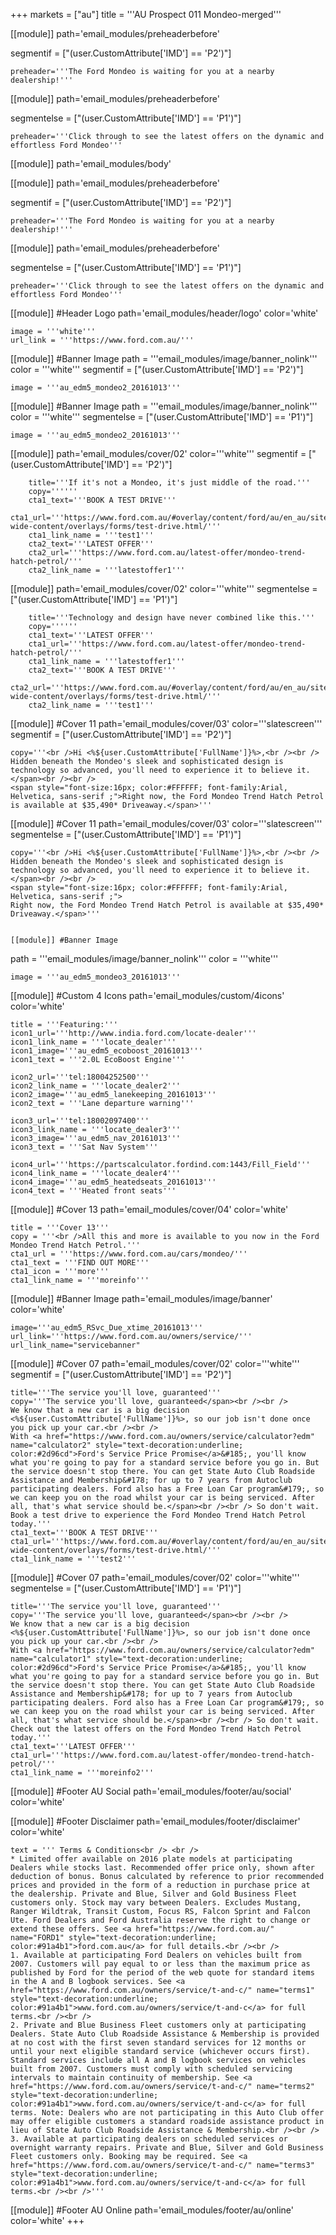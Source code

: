 +++
markets = ["au"]
title = '''AU Prospect 011 Mondeo-merged'''

[[module]]
path='email_modules/preheaderbefore'

segmentif = ["(user.CustomAttribute['IMD'] == 'P2')"]

	preheader='''The Ford Mondeo is waiting for you at a nearby dealership!'''

[[module]]
path='email_modules/preheaderbefore'

segmentelse = ["(user.CustomAttribute['IMD'] == 'P1')"]

	preheader='''Click through to see the latest offers on the dynamic and effortless Ford Mondeo'''

[[module]]
path='email_modules/body'


[[module]]
path='email_modules/preheaderbefore'

segmentif = ["(user.CustomAttribute['IMD'] == 'P2')"]

	preheader='''The Ford Mondeo is waiting for you at a nearby dealership!'''

[[module]]
path='email_modules/preheaderbefore'

segmentelse = ["(user.CustomAttribute['IMD'] == 'P1')"]

	preheader='''Click through to see the latest offers on the dynamic and effortless Ford Mondeo'''

[[module]] #Header Logo
path='email_modules/header/logo'
color='white'

	image = '''white'''
	url_link = '''https://www.ford.com.au/'''

[[module]] #Banner Image
path = '''email_modules/image/banner_nolink'''
color = '''white'''
segmentif = ["(user.CustomAttribute['IMD'] == 'P2')"]

	image = '''au_edm5_mondeo2_20161013'''

[[module]] #Banner Image
path = '''email_modules/image/banner_nolink'''
color = '''white'''
segmentelse = ["(user.CustomAttribute['IMD'] == 'P1')"]

	image = '''au_edm5_mondeo2_20161013'''

[[module]]
path='email_modules/cover/02'
color='''white'''
segmentif = ["(user.CustomAttribute['IMD'] == 'P2')"]

		title='''If it's not a Mondeo, it's just middle of the road.'''
		copy=''''''
		cta1_text='''BOOK A TEST DRIVE'''
		cta1_url='''https://www.ford.com.au/#overlay/content/ford/au/en_au/site-wide-content/overlays/forms/test-drive.html/'''
		cta1_link_name = '''test1'''
		cta2_text='''LATEST OFFER'''
		cta2_url='''https://www.ford.com.au/latest-offer/mondeo-trend-hatch-petrol/'''
		cta2_link_name = '''latestoffer1'''

[[module]]
path='email_modules/cover/02'
color='''white'''
segmentelse = ["(user.CustomAttribute['IMD'] == 'P1')"]

		title='''Technology and design have never combined like this.'''
		copy=''''''
		cta1_text='''LATEST OFFER'''
		cta1_url='''https://www.ford.com.au/latest-offer/mondeo-trend-hatch-petrol/'''
		cta1_link_name = '''latestoffer1'''
		cta2_text='''BOOK A TEST DRIVE'''
		cta2_url='''https://www.ford.com.au/#overlay/content/ford/au/en_au/site-wide-content/overlays/forms/test-drive.html/'''
		cta2_link_name = '''test1'''

[[module]] #Cover 11
path='email_modules/cover/03'
color='''slatescreen'''
segmentif = ["(user.CustomAttribute['IMD'] == 'P2')"]

	copy='''<br />Hi <%${user.CustomAttribute['FullName']}%>,<br /><br />
	Hidden beneath the Mondeo's sleek and sophisticated design is technology so advanced, you'll need to experience it to believe it.</span><br /><br />
	<span style="font-size:16px; color:#FFFFFF; font-family:Arial, Helvetica, sans-serif ;">Right now, the Ford Mondeo Trend Hatch Petrol is available at $35,490* Driveaway.</span>'''


[[module]] #Cover 11
path='email_modules/cover/03'
color='''slatescreen'''
segmentelse = ["(user.CustomAttribute['IMD'] == 'P1')"]

	copy='''<br />Hi <%${user.CustomAttribute['FullName']}%>,<br /><br />
	Hidden beneath the Mondeo's sleek and sophisticated design is technology so advanced, you'll need to experience it to believe it.</span><br /><br />
	<span style="font-size:16px; color:#FFFFFF; font-family:Arial, Helvetica, sans-serif ;">
	Right now, the Ford Mondeo Trend Hatch Petrol is available at $35,490* Driveaway.</span>'''


	[[module]] #Banner Image
path = '''email_modules/image/banner_nolink'''
color = '''white'''

	image = '''au_edm5_mondeo3_20161013'''

[[module]] #Custom 4 Icons
path='email_modules/custom/4icons'
color='white'

	title = '''Featuring:'''
	icon1_url='''http://www.india.ford.com/locate-dealer'''
	icon1_link_name = '''locate_dealer'''
	icon1_image='''au_edm5_ecoboost_20161013'''
	icon1_text = '''2.0L EcoBoost Engine'''

	icon2_url='''tel:18004252500'''
	icon2_link_name = '''locate_dealer2'''
	icon2_image='''au_edm5_lanekeeping_20161013'''
	icon2_text = '''Lane departure warning'''

	icon3_url='''tel:18002097400'''
	icon3_link_name = '''locate_dealer3'''
	icon3_image='''au_edm5_nav_20161013'''
	icon3_text = '''Sat Nav System'''

	icon4_url='''https://partscalculator.fordind.com:1443/Fill_Field'''
	icon4_link_name = '''locate_dealer4'''
	icon4_image='''au_edm5_heatedseats_20161013'''
	icon4_text = '''Heated front seats'''

[[module]] #Cover 13
path='email_modules/cover/04'
color='white'

	title = '''Cover 13'''
	copy = '''<br />All this and more is available to you now in the Ford Mondeo Trend Hatch Petrol.'''
	cta1_url = '''https://www.ford.com.au/cars/mondeo/'''
	cta1_text = '''FIND OUT MORE'''
	cta1_icon = '''more'''
	cta1_link_name = '''moreinfo'''

[[module]] #Banner Image
path='email_modules/image/banner'
color='white'

	image='''au_edm5_RSvc_Due_xtime_20161013'''
	url_link='''https://www.ford.com.au/owners/service/'''
	url_link_name="servicebanner"

[[module]] #Cover 07
path='email_modules/cover/02'
color='''white'''
segmentif = ["(user.CustomAttribute['IMD'] == 'P2')"]

	title='''The service you'll love, guaranteed'''
	copy='''The service you'll love, guaranteed</span><br /><br />
	We know that a new car is a big decision <%${user.CustomAttribute['FullName']}%>, so our job isn't done once you pick up your car.<br /><br />
	With <a href="https://www.ford.com.au/owners/service/calculator?edm" name="calculator2" style="text-decoration:underline; color:#2d96cd">Ford's Service Price Promise</a>&#185;, you'll know what you're going to pay for a standard service before you go in. But the service doesn't stop there. You can get State Auto Club Roadside Assistance and Membership&#178; for up to 7 years from Autoclub participating dealers. Ford also has a Free Loan Car program&#179;, so we can keep you on the road whilst your car is being serviced. After all, that's what service should be.</span><br /><br /> So don't wait. Book a test drive to experience the Ford Mondeo Trend Hatch Petrol today.'''
	cta1_text='''BOOK A TEST DRIVE'''
	cta1_url='''https://www.ford.com.au/#overlay/content/ford/au/en_au/site-wide-content/overlays/forms/test-drive.html/'''
	cta1_link_name = '''test2'''

[[module]] #Cover 07
path='email_modules/cover/02'
color='''white'''
segmentelse = ["(user.CustomAttribute['IMD'] == 'P1')"]

	title='''The service you'll love, guaranteed'''
	copy='''The service you'll love, guaranteed</span><br /><br />
	We know that a new car is a big decision <%${user.CustomAttribute['FullName']}%>, so our job isn't done once you pick up your car.<br /><br />
	With <a href="https://www.ford.com.au/owners/service/calculator?edm" name="calculator1" style="text-decoration:underline; color:#2d96cd">Ford's Service Price Promise</a>&#185;, you'll know what you're going to pay for a standard service before you go in. But the service doesn't stop there. You can get State Auto Club Roadside Assistance and Membership&#178; for up to 7 years from Autoclub participating dealers. Ford also has a Free Loan Car program&#179;, so we can keep you on the road whilst your car is being serviced. After all, that's what service should be.</span><br /><br /> So don't wait. Check out the latest offers on the Ford Mondeo Trend Hatch Petrol today.'''
	cta1_text='''LATEST OFFER'''
	cta1_url='''https://www.ford.com.au/latest-offer/mondeo-trend-hatch-petrol/'''
	cta1_link_name = '''moreinfo2'''


[[module]] #Footer AU Social
path='email_modules/footer/au/social'
color='white'

[[module]] #Footer Disclaimer
path='email_modules/footer/disclaimer'
color='white'

	text = ''' Terms & Conditions<br /> <br />
	* Limited offer available on 2016 plate models at participating Dealers while stocks last. Recommended offer price only, shown after deduction of bonus. Bonus calculated by reference to prior recommended prices and provided in the form of a reduction in purchase price at the dealership.	Private and Blue, Silver and Gold Business Fleet customers only. Stock may vary between Dealers. Excludes Mustang, Ranger Wildtrak, Transit Custom, Focus RS, Falcon Sprint and Falcon Ute. Ford Dealers and Ford Australia reserve the right to change or extend these offers. See <a href="https://www.ford.com.au/" name="FORD1" style="text-decoration:underline; color:#91a4b1">ford.com.au</a> for full details.<br /><br />
	1. Available at participating Ford Dealers on vehicles built from 2007. Customers will pay equal to or less than the maximum price as published by Ford for the period of the web quote for standard items in the A and B logbook services. See <a href="https://www.ford.com.au/owners/service/t-and-c/" name="terms1" style="text-decoration:underline; color:#91a4b1">www.ford.com.au/owners/service/t-and-c</a> for full terms.<br /><br />
	2. Private and Blue Business Fleet customers only at participating Dealers. State Auto Club Roadside Assistance & Membership is provided at no cost with the first seven standard services for 12 months or until your next eligible standard service (whichever occurs first). Standard services include all A and B logbook services on vehicles built from 2007. Customers must comply with scheduled servicing intervals to maintain continuity of membership. See <a href="https://www.ford.com.au/owners/service/t-and-c/" name="terms2" style="text-decoration:underline; color:#91a4b1">www.ford.com.au/owners/service/t-and-c</a> for full terms. Note: Dealers who are not participating in this Auto Club offer may offer eligible customers a standard roadside assistance product in lieu of State Auto Club Roadside Assistance & Membership.<br /><br />
	3. Available at participating dealers on scheduled services or overnight warranty repairs. Private and Blue, Silver and Gold Business Fleet customers only. Booking may be required. See <a href="https://www.ford.com.au/owners/service/t-and-c/" name="terms3" style="text-decoration:underline; color:#91a4b1">www.ford.com.au/owners/service/t-and-c</a> for full terms.<br /><br />'''


[[module]] #Footer AU Online
path='email_modules/footer/au/online'
color='white'
+++
